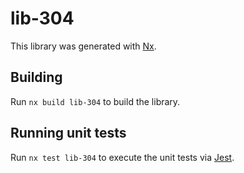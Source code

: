 # lib-304

This library was generated with [Nx](https://nx.dev).

## Building

Run `nx build lib-304` to build the library.

## Running unit tests

Run `nx test lib-304` to execute the unit tests via [Jest](https://jestjs.io).
